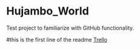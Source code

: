 Hujambo_World
=============

Test project to familiarize with GitHub functionality.

#this is the first line of the readme [Trello](http://trello.com)
